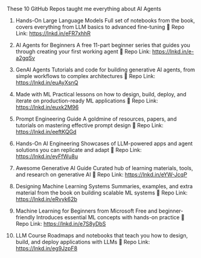 These 10 GitHub Repos taught me everything about AI Agents

1. Hands-On Large Language Models
Full set of notebooks from the book, covers everything from LLM basics to advanced fine-tuning
🔗 Repo Link: https://lnkd.in/eFR7xhhR

2. AI Agents for Beginners
A free 11-part beginner series that guides you through creating your first working agent
🔗 Repo Link: https://lnkd.in/e-a2gqSv

3. GenAI Agents
Tutorials and code for building generative AI agents, from simple workflows to complex architectures
🔗 Repo Link: https://lnkd.in/euAyXsnQ

4. Made with ML
Practical lessons on how to design, build, deploy, and iterate on production-ready ML applications
🔗 Repo Link: https://lnkd.in/euxk2M96

5. Prompt Engineering Guide
A goldmine of resources, papers, and tutorials on mastering effective prompt design
🔗 Repo Link: https://lnkd.in/eeftKQGd

6. Hands-On AI Engineering
Showcases of LLM-powered apps and agent solutions you can replicate and adapt
🔗 Repo Link: https://lnkd.in/eyFfWu8u

7. Awesome Generative AI Guide
Curated hub of learning materials, tools, and research on generative AI
🔗 Repo Link: https://lnkd.in/eYW-JcqP

8. Designing Machine Learning Systems
Summaries, examples, and extra material from the book on building scalable ML systems
🔗 Repo Link: https://lnkd.in/eRvyk62b

9. Machine Learning for Beginners from Microsoft
Free and beginner-friendly
Introduces essential ML concepts with hands-on practice
🔗 Repo Link: https://lnkd.in/e7S8yDbS

10. LLM Course
Roadmaps and notebooks that teach you how to design, build, and deploy applications with LLMs
🔗 Repo Link: https://lnkd.in/eg9JzpF8

